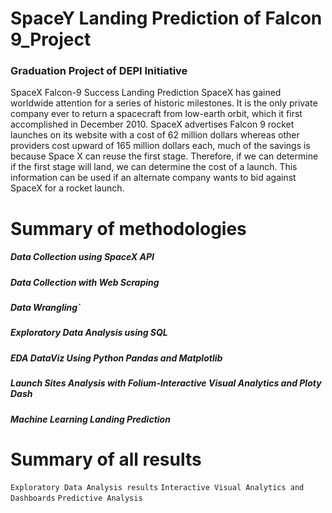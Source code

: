 # SpaceY Landing Prediction of Falcon 9_Project 
### Graduation Project of DEPI Initiative

SpaceX Falcon-9 Success Landing Prediction SpaceX has gained worldwide attention for a series of historic milestones. It is the only private company ever to return a spacecraft from low-earth orbit, which it first accomplished in December 2010. SpaceX advertises Falcon 9 rocket launches on its website with a cost of 62 million dollars whereas other providers cost upward of 165 million dollars each, much of the savings is because Space X can reuse the first stage. Therefore, if we can determine if the first stage will land, we can determine the cost of a launch. This information can be used if an alternate company wants to bid against SpaceX for a rocket launch.

# Summary of methodologies
##### Data Collection using SpaceX API
##### Data Collection with Web Scraping
##### Data Wrangling`
##### Exploratory Data Analysis using SQL
##### EDA DataViz Using Python Pandas and Matplotlib
##### Launch Sites Analysis with Folium-Interactive Visual Analytics and Ploty Dash
##### Machine Learning Landing Prediction

# Summary of all results
`Exploratory Data Analysis results`
`Interactive Visual Analytics and Dashboards`
`Predictive Analysis`
